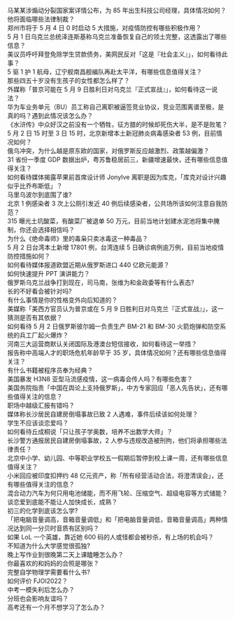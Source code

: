 马某某涉煽动分裂国家案详情公布，为 85 年出生科技公司经理，具体情况如何？他将面临哪些法律制裁？  
郑州市将于 5 月 4 日 0 时启动 5 大措施，对疫情防控有哪些积极作用？  
5 月 1 日乌克兰总统泽连斯基称乌克兰准备恢复自己的领土完整，这透露出了哪些信息？  
美议员呼吁拜登免除学生贷款债务，美网民反对「这是『社会主义』」，如何看待此事？  
5 驱 1 护 1 航母，辽宁舰南昌舰编队再赴太平洋，有哪些信息值得关注？  
那些四五十岁没有生孩子的女性都怎么样了？  
外媒称「普京可能在 5 月 9 日胜利日对乌克兰『正式宣战』」，如何看待这一说法？  
华为车业务单元（BU）员工称自己离职被逼签竞业协议，竞业范围离谱至极，是真的吗？遇到此情况该怎么办？  
《水浒传》中众好汉之前没有一个牺牲，征方腊的时候却死伤大半，是不是败笔？  
5 月 2 日 15 时至 3 日 15 时，北京新增本土新冠肺炎病毒感染者 53 例，目前情况如何？  
俄乌冲突，为什么越是原东欧的国家，对俄罗斯反应越激烈、政策越偏激？  
31 省份一季度 GDP 数据出炉，粤苏鲁稳居前三，新疆增速最快，还有哪些信息值得关注？  
如何看待媒体揭露苹果前首席设计师 JonyIve 离职是因为库克，「库克对设计兴趣似乎比乔布斯低」？  
马里乌波尔到底围了谁?  
北京 1 例感染者 3 次上公厕引发近 40 例后续感染者，公共场所该如何注意自我防范？  
315 曝光土坑酸菜，有酸菜厂被退单 50 万元，目前当地计划建水泥池将集中腌制，你还会选择相信吗？  
为什么《绝命毒师》里的毒枭只卖冰毒这一种毒品？  
5 月 2 日台湾本土新增 17801 例，台湾连续 5 日确诊病例逾万例，目前当地疫情防控措施如何？  
如何看待媒体报道欧盟近期从俄罗斯进口 440 亿欧元能源？  
如何快速提升 PPT 演讲能力？  
俄罗斯乌克兰战争打到现在，司马南，张维为和金政委等有什么表态?  
长的不好看会被针对吗?  
有什么事情是你的性格变外向后知道的？  
美媒称「美西方官员认为普京或在 5 月 9 日胜利日对乌克兰『正式宣战』」，这一猜测是否有其依据？  
如何看待 5 月 2 日俄罗斯彼尔姆一负责生产 BM-21 和 BM-30 火箭炮弹和防空系统的兵工厂起火爆炸？  
河南三大运营商默认关闭国际及港澳台短信接收，如何看待这一举措？  
报告称中高端人才的职场危机年龄早于 35 岁，具体情况如何？还有哪些信息值得关注？  
有什么书籍被程序员奉为经典？  
美国暴发 H3N8 亚型马流感疫情，这一病毒会传人吗？有哪些危害？  
美国务院指责「中国在舆论上支持俄罗斯」，中方专家回应「恶人先告状」，还有哪些值得关注的信息？  
职场中越级汇报有错吗？  
媒体称长沙居民自建房倒塌事故已致 2 人遇难，事件后续该如何处理？  
学生不应该谈恋爱吗？  
如何看待丘成桐说「只让孩子学奥数，培养不出数学大师」？  
长沙警方通报居民自建房倒塌事故，2 人参与违规改造被刑拘，他们将承担哪些法律责任？  
北京中小学、幼儿园、中等职业学校五一假期后暂停到校上课一周，还有哪些信息值得关注？  
小米回应被印度扣押约 48 亿元资产，称「所有经营活动合法，将澄清误会」，还有哪些值得关注的信息？  
混合动力汽车为何只用电池储能，而不用飞轮、压缩空气、超级电容等方式储能？  
谈恋爱到底能不能让人加快成长，成熟？  
初三的化学到底该怎么学?  
「把电脑音量调高，音箱音量调低」和「把电脑音量调低，音箱音量调高」两种情况达到同一分贝时音质有区别吗？  
如果 LoL 一个英雄，靠近她 600 码的人或怪都会被秒杀，有上场的机会吗？  
不知道为什么大学感觉很孤独?  
晚上写作业到很晚第二天上课瞌睡怎么办？  
你最喜欢的和妈妈的合照是哪张？  
完整自学物理学需要看什么书?  
如何评价 FJOI2022？  
中考一模失利后怎么办？  
分班也会影响友谊吗？  
高考还有一个月不想学习了怎么办？  
